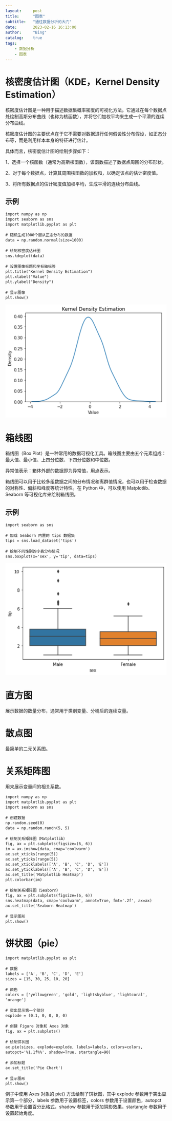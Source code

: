 ```yaml
---
layout:     post
title:      "图表"
subtitle:   "通往数据分析的大门"
date:       2023-02-16 16:13:00
author:     "Bing"
catalog:    true
tags:
    - 数据分析
    - 图表
---
```


# 核密度估计图（KDE，Kernel Density Estimation）
核密度估计图是一种用于描述数据集概率密度的可视化方法。它通过在每个数据点处绘制高斯分布曲线（也称为核函数），并将它们加权平均来生成一个平滑的连续分布曲线。

核密度估计图的主要优点在于它不需要对数据进行任何假设性分布假设，如正态分布等，而是利用样本本身的特征进行估计。

具体而言，核密度估计图的绘制步骤如下：

1、选择一个核函数（通常为高斯核函数），该函数描述了数据点周围的分布形状。

2、对于每个数据点，计算其周围核函数的加权和，以确定该点的估计密度值。

3、将所有数据点的估计密度值加权平均，生成平滑的连续分布曲线。

## 示例
```
import numpy as np
import seaborn as sns
import matplotlib.pyplot as plt

# 随机生成1000个服从正态分布的数据
data = np.random.normal(size=1000)

# 绘制核密度估计图
sns.kdeplot(data)

# 设置图像标题和坐标轴标签
plt.title("Kernel Density Estimation")
plt.xlabel("Value")
plt.ylabel("Density")

# 显示图像
plt.show()
```
![](/img/post/chart-kde.PNG)

# 箱线图
箱线图（Box Plot）是一种常用的数据可视化工具。箱线图主要由五个元素组成：最大值、最小值、上四分位数、下四分位数和中位数。

异常值表示：箱体外部的数据即为异常值，用点表示。

箱线图可以用于比较多组数据之间的分布情况和离群值情况，也可以用于检查数据的对称性、偏斜和峰度等统计特性。在 Python 中，可以使用 Matplotlib、Seaborn 等可视化库来绘制箱线图。

## 示例
```
import seaborn as sns

# 加载 Seaborn 内置的 tips 数据集
tips = sns.load_dataset('tips')

# 绘制不同性别的小费分布情况
sns.boxplot(x='sex', y='tip', data=tips)
```

![](/img/post/chart-box.PNG)

# 直方图
展示数据的数量分布，通常用于类别变量、分桶后的连续变量。

# 散点图
最简单的二元关系图。

# 关系矩阵图
用来展示变量间的相关系数。
```
import numpy as np
import matplotlib.pyplot as plt
import seaborn as sns

# 创建数据
np.random.seed(0)
data = np.random.randn(5, 5)

# 绘制关系矩阵图（Matplotlib）
fig, ax = plt.subplots(figsize=(6, 6))
im = ax.imshow(data, cmap='coolwarm')
ax.set_xticks(range(5))
ax.set_yticks(range(5))
ax.set_xticklabels(['A', 'B', 'C', 'D', 'E'])
ax.set_yticklabels(['A', 'B', 'C', 'D', 'E'])
ax.set_title('Matplotlib Heatmap')
plt.colorbar(im)

# 绘制关系矩阵图（Seaborn）
fig, ax = plt.subplots(figsize=(6, 6))
sns.heatmap(data, cmap='coolwarm', annot=True, fmt='.2f', ax=ax)
ax.set_title('Seaborn Heatmap')

# 显示图形
plt.show()
```

# 饼状图（pie）
```
import matplotlib.pyplot as plt

# 数据
labels = ['A', 'B', 'C', 'D', 'E']
sizes = [15, 30, 25, 10, 20]

# 颜色
colors = ['yellowgreen', 'gold', 'lightskyblue', 'lightcoral', 'orange']

# 突出显示第一个部分
explode = (0.1, 0, 0, 0, 0)

# 创建 Figure 对象和 Axes 对象
fig, ax = plt.subplots()

# 绘制饼状图
ax.pie(sizes, explode=explode, labels=labels, colors=colors, autopct='%1.1f%%', shadow=True, startangle=90)

# 添加标题
ax.set_title('Pie Chart')

# 显示图形
plt.show()
```
例子中使用 Axes 对象的 pie() 方法绘制了饼状图，其中 explode 参数用于突出显示第一个部分，labels 参数用于设置标签，colors 参数用于设置颜色，autopct 参数用于设置百分比格式，shadow 参数用于添加阴影效果，startangle 参数用于设置起始角度。
